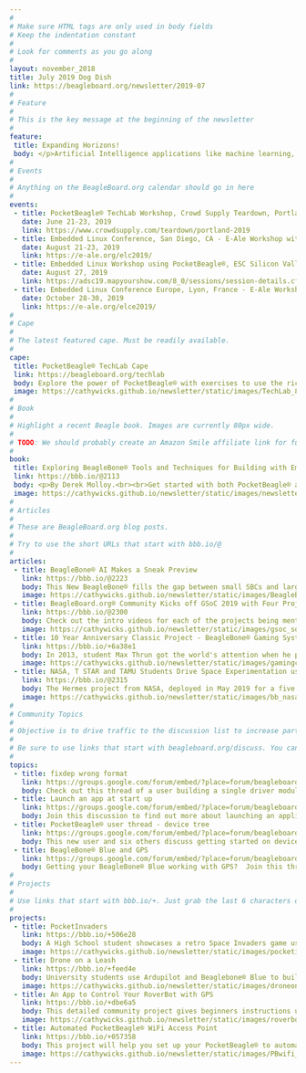 ```yaml
---
# 
# Make sure HTML tags are only used in body fields
# Keep the indentation constant
# 
# Look for comments as you go along
#
layout: november_2018
title: July 2019 Dog Dish
link: https://beagleboard.org/newsletter/2019-07
#
# Feature
#
# This is the key message at the beginning of the newsletter
#
feature:
 title: Expanding Horizons!
 body: </p>Artificial Intelligence applications like machine learning, knowledge reasoning, natural language processing, computer vision, and robotics are growing exponentially and are a natural fit for the goals of BeagleBoard.org®. We are excited to share a sneak peek of our new <a href="https://beagleboard.org/ai">BeagleBone® AI</a> with you.   Based on a very powerful new processor, it’s received tremendous feedback from the community at Embedded World and Maker Faire.  This affirms our goals to educate and enable creativity in AI the same way we have with embedded Linux - to make low cost, friendly to use, open source hardware and software available to anyone - expanding horizons from Kindergarten to Rocket Science.<br>&mdash;<strong>Christine Long</strong>, <em>Executive Director</em></p>
#
# Events
#
# Anything on the BeagleBoard.org calendar should go in here
#
events:
 - title: PocketBeagle® TechLab Workshop, Crowd Supply Teardown, Portland, OR
   date: June 21-23, 2019 
   link: https://www.crowdsupply.com/teardown/portland-2019
 - title: Embedded Linux Conference, San Diego, CA - E-Ale Workshop with PocketBeagle®
   date: August 21-23, 2019 
   link: https://e-ale.org/elc2019/
 - title: Embedded Linux Workshop using PocketBeagle®, ESC Silicon Valley
   date: August 27, 2019 
   link: https://adsc19.mapyourshow.com/8_0/sessions/session-details.cfm?scheduleid=3  
 - title: Embedded Linux Conference Europe, Lyon, France - E-Ale Workshop with PocketBeagle®
   date: October 28-30, 2019
   link: https://e-ale.org/elce2019/
#
# Cape
#
# The latest featured cape. Must be readily available.
#
cape:
 title: PocketBeagle® TechLab Cape
 link: https://beagleboard.org/techlab
 body: Explore the power of PocketBeagle® with exercises to use the rich collection of sensors, displays, LEDs, click header and USB host.
 image: https://cathywicks.github.io/newsletter/static/images/TechLab_80px.jpg
#
# Book
#
# Highlight a recent Beagle book. Images are currently 80px wide.
# 
# TODO: We should probably create an Amazon Smile affiliate link for future books.
#
book:
 title: Exploring BeagleBone® Tools and Techniques for Building with Embedded Linux 2nd Edition
 link: https://bbb.io/@2113
 body: <p>By Derek Molloy.<br><br>Get started with both PocketBeagle® and BeagleBone® Black or Wireless with detailed instructions, well explained examples and applications.</p>
 image: https://cathywicks.github.io/newsletter/static/images/newsletter_2018_11_molloybook_80px.jpg
#
# Articles
#
# These are BeagleBoard.org blog posts.
#
# Try to use the short URLs that start with bbb.io/@
#
articles:
 - title: BeagleBone® AI Makes a Sneak Preview
   link: https://bbb.io/@2223
   body: This New BeagleBone® fills the gap between small SBCs and large powerful industrial computers bringing the open source Linux approach to Artificial Intelligence applications development.  
   image: https://cathywicks.github.io/newsletter/static/images/BeagleBoneAI_inhand_280px.jpg
 - title: BeagleBoard.org® Community Kicks off GSoC 2019 with Four Projects
   link: https://bbb.io/@2300
   body: Check out the intro videos for each of the projects being mentored this summer by the BeagleBoard.org® community and join in the forums and IRC chat to encourage the new student developers.
   image: https://cathywicks.github.io/newsletter/static/images/gsoc_social_280px.png
 - title: 10 Year Anniversary Classic Project - BeagleBone® Gaming System With Awesome Assembly Video
   link: https://bbb.io/+6a38e1
   body: In 2013, student Max Thrun got the world's attention when he published his BeagleBone® based Gameboy fast-forward, hand-build, 6 minute video and set it to the music Heart of Courage.
   image: https://cathywicks.github.io/newsletter/static/images/gamingcape_280px.jpg
 - title: NASA, T STAR and TAMU Students Drive Space Experimentation using BeagleBone® Black
   link: https://bbb.io/@2315
   body: The Hermes project from NASA, deployed in May 2019 for a five year plan, is a powerful new way to remotely conduct experiments on the International Space Station.
   image: https://cathywicks.github.io/newsletter/static/images/bb_nasa_hermes_280px.jpg
#
# Community Topics
#
# Objective is to drive traffic to the discussion list to increase participation.
#
# Be sure to use links that start with beagleboard.org/discuss. You can grab the links from there.
#
topics:
 - title: fixdep wrong format
   link: https://groups.google.com/forum/embed/?place=forum/beagleboard&showsearch=true&showpopout=true&showtabs=false&hideforumtitle=true&parenturl=https%3A%2F%2Fbeagleboard.org%2Fdiscuss#!category-topic/beagleboard/newbies/6azld5iX9_E
   body: Check out this thread of a user building a single driver module for testing and debugging
 - title: Launch an app at start up
   link: https://groups.google.com/forum/embed/?place=forum/beagleboard&showsearch=true&showpopout=true&showtabs=false&hideforumtitle=true&parenturl=https%3A%2F%2Fbeagleboard.org%2Fdiscuss#!category-topic/beagleboard/beaglebone-black/RWWp1gKz6lI
   body: Join this discussion to find out more about launching an application at start up with root privileges
 - title: PocketBeagle® user thread - device tree
   link: https://groups.google.com/forum/embed/?place=forum/beagleboard&showsearch=true&showpopout=true&showtabs=false&hideforumtitle=true&parenturl=https%3A%2F%2Fbeagleboard.org%2Fdiscuss#!category-topic/beagleboard/support/IDg5-NxdxGc
   body: This new user and six others discuss getting started on device-tree
 - title: BeagleBone® Blue and GPS
   link: https://groups.google.com/forum/embed/?place=forum/beagleboard&showsearch=true&showpopout=true&showtabs=false&hideforumtitle=true&parenturl=https%3A%2F%2Fbeagleboard.org%2Fdiscuss#!category-topic/beagleboard/beaglebone-blue/9-YHUv7PuqE
   body: Getting your BeagleBone® Blue working with GPS?  Join this thread to discuss. 
#
# Projects
#
# Use links that start with bbb.io/+. Just grab the last 6 characters of the project URL to put at the end.
#
projects:
 - title: PocketInvaders
   link: https://bbb.io/+506e28
   body: A High School student showcases a retro Space Invaders game using PocketBeagle®
   image: https://cathywicks.github.io/newsletter/static/images/pocketinvaders_270px.jpg
 - title: Drone on a Leash
   link: https://bbb.io/+feed4e
   body: University students use Ardupilot and Beaglebone® Blue to build a leash controlled drone.
   image: https://cathywicks.github.io/newsletter/static/images/droneonaleash_270px.jpg
 - title: An App to Control Your RoverBot with GPS
   link: https://bbb.io/+dbe6a5
   body: This detailed community project gives beginners instructions using a motor cape and GPS with BeagleBone® Black
   image: https://cathywicks.github.io/newsletter/static/images/roverbotGPS_270px.jpg
 - title: Automated PocketBeagle® WiFi Access Point
   link: https://bbb.io/+057358
   body: This project will help you set up your PocketBeagle® to automatically create a WiFi access point on boot
   image: https://cathywicks.github.io/newsletter/static/images/PBwifi_270px.jpg
---
```

